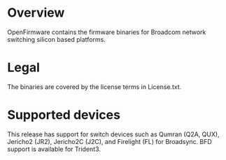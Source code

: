 Overview
========
OpenFirmware contains the firmware binaries for Broadcom network switching silicon based platforms.

Legal
=====
The binaries are covered by the license terms in License.txt.

Supported devices
=================
This release has support for switch devices such as Qumran (Q2A, QUX), Jericho2 (JR2), Jericho2C (J2C), and Firelight (FL) for Broadsync. BFD support is available for Trident3.
